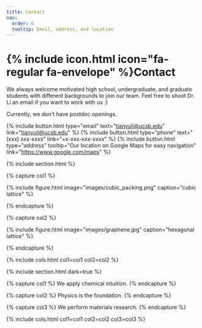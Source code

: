 ```yaml
---
title: Contact
nav:
  order: 6
  tooltip: Email, address, and location
---
```


# {% include icon.html icon="fa-regular fa-envelope" %}Contact

We always welcome motivated high school, undergraduate, and graduate students with different backgrounds to join our team. Feel free to shoot Dr. Li an email if you want to work with us :)

Currently, we don't have postdoc openings. 

{%
  include button.html
  type="email"
  text="tianyuli@ucsb.edu"
  link="tianyuli@ucsb.edu"
%}
{%
  include button.html
  type="phone"
  text="(xxx) xxx-xxxx"
  link="+x-xxx-xxx-xxxx"
%}
{%
  include button.html
  type="address"
  tooltip="Our location on Google Maps for easy navigation"
  link="https://www.google.com/maps"
%}

{% include section.html %}

{% capture col1 %}

{%
  include figure.html
  image="images/cubic_packing.png"
  caption="cubic lattice"
%}

{% endcapture %}

{% capture col2 %}

{%
  include figure.html
  image="images/graphene.jpg"
  caption="hexagonal lattice"
%}

{% endcapture %}

{% include cols.html col1=col1 col2=col2 %}

{% include section.html dark=true %}

{% capture col1 %}
We apply chemical intuition.
{% endcapture %}

{% capture col2 %}
Physics is the foundation.
{% endcapture %}

{% capture col3 %}
We perform materials research.
{% endcapture %}

{% include cols.html col1=col1 col2=col2 col3=col3 %}
